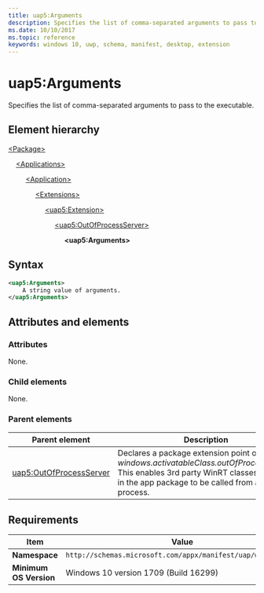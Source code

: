 ```yaml
---
title: uap5:Arguments
description: Specifies the list of comma-separated arguments to pass to the executable (uap5:Arguments).
ms.date: 10/10/2017
ms.topic: reference
keywords: windows 10, uwp, schema, manifest, desktop, extension 
---
```


# uap5:Arguments

Specifies the list of comma-separated arguments to pass to the executable.

## Element hierarchy

[\<Package\>](element-package.md)

&nbsp;&nbsp;&nbsp;&nbsp;[\<Applications\>](element-applications.md)

&nbsp;&nbsp;&nbsp;&nbsp; &nbsp;&nbsp;&nbsp;&nbsp;[\<Application\>](element-application.md)

&nbsp;&nbsp;&nbsp;&nbsp; &nbsp;&nbsp;&nbsp;&nbsp; &nbsp;&nbsp;&nbsp;&nbsp;[\<Extensions\>](element-1-extensions.md)

&nbsp;&nbsp;&nbsp;&nbsp; &nbsp;&nbsp;&nbsp;&nbsp; &nbsp;&nbsp;&nbsp;&nbsp; &nbsp;&nbsp;&nbsp;&nbsp;[\<uap5:Extension\>](element-uap5-extension.md)

&nbsp;&nbsp;&nbsp;&nbsp; &nbsp;&nbsp;&nbsp;&nbsp; &nbsp;&nbsp;&nbsp;&nbsp; &nbsp;&nbsp;&nbsp;&nbsp; &nbsp;&nbsp;&nbsp;&nbsp;[\<uap5:OutOfProcessServer\>](element-uap5-outofprocessserver.md)

&nbsp;&nbsp;&nbsp;&nbsp; &nbsp;&nbsp;&nbsp;&nbsp; &nbsp;&nbsp;&nbsp;&nbsp; &nbsp;&nbsp;&nbsp;&nbsp; &nbsp;&nbsp;&nbsp;&nbsp; &nbsp;&nbsp;&nbsp;&nbsp;**\<uap5:Arguments\>**

## Syntax

```xml
<uap5:Arguments>
    A string value of arguments.
</uap5:Arguments>
```

## Attributes and elements

### Attributes

None.

### Child elements

None.

### Parent elements

| Parent element | Description |
|-|-|
| [uap5:OutOfProcessServer](element-uap5-outofprocessserver.md) | Declares a package extension point of type *windows.activatableClass.outOfProcessServer*. This enables 3rd party WinRT classes defined in the app package to be called from a Win32 process. |

## Requirements

| Item | Value |
|--|--|
| **Namespace** | `http://schemas.microsoft.com/appx/manifest/uap/windows10/5` |
| **Minimum OS Version** | Windows 10 version 1709 (Build 16299) |
